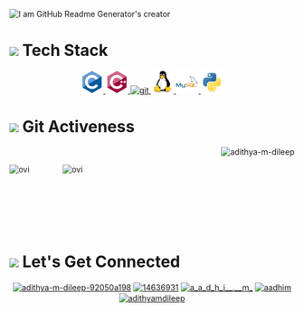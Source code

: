![I am GitHub Readme Generator's creator](https://github.com/Adithya-M-Dileep/Adithya-M-Dileep/blob/main/giff.gif?raw=true)

<h1> <img src="https://media.giphy.com/media/eltkEbq0Zl4aGQHisf/giphy.gif" width="40" /> Tech Stack</h1>
 
<p align="center"> <a href="https://www.cprogramming.com/" target="_blank"> <img src="https://raw.githubusercontent.com/devicons/devicon/master/icons/c/c-original.svg" alt="c" width="40" height="40"/> </a> <a href="https://www.w3schools.com/cpp/" target="_blank"> <img src="https://raw.githubusercontent.com/devicons/devicon/master/icons/cplusplus/cplusplus-original.svg" alt="cplusplus" width="40" height="40"/> </a> <a href="https://git-scm.com/" target="_blank"> <img src="https://www.vectorlogo.zone/logos/git-scm/git-scm-icon.svg" alt="git" width="40" height="40"/> </a> <a href="https://www.linux.org/" target="_blank"> <img src="https://raw.githubusercontent.com/devicons/devicon/master/icons/linux/linux-original.svg" alt="linux" width="40" height="40"/> </a> <a href="https://www.mysql.com/" target="_blank"> <img src="https://raw.githubusercontent.com/devicons/devicon/master/icons/mysql/mysql-original-wordmark.svg" alt="mysql" width="40" height="40"/> </a> <a href="https://www.python.org" target="_blank"> <img src="https://raw.githubusercontent.com/devicons/devicon/master/icons/python/python-original.svg" alt="python" width="40" height="40"/> </a> </p>



 
<h1> <img src="https://media.giphy.com/media/W5eoZHPpUx9sapR0eu/giphy.gif" width="40" /> Git Activeness</h1>
 
 
<p align="right"> <img src="https://komarev.com/ghpvc/?username=adithya-m-dileep&label=Profile%20views&color=0e75b6&style=flat" alt="adithya-m-dileep" /> </p>
 
<p><img align="left" src="https://github-readme-stats.vercel.app/api/top-langs?username=Adithya-M-Dileep&show_icons=true&locale=en&layout=compact&theme=chartreuse-dark" alt="ovi" /></p>
<p>&nbsp;<img align="right" src="https://github-readme-stats.vercel.app/api?username=Adithya-M-Dileep&show_icons=true&locale=en&theme=chartreuse-dark" alt="ovi" width="410" /></p>
<br><br><br><br><br>

  
 <h1> <img src="https://media.giphy.com/media/ymwg2hvAKuuuiDN1x3/giphy.gif" width="40" /> Let's Get Connected</h1>
  <p align="center">
<a href="https://linkedin.com/in/adithya-m-dileep-92050a198" target="blank"><img align="center" src="https://raw.githubusercontent.com/rahuldkjain/github-profile-readme-generator/master/src/images/icons/Social/linked-in-alt.svg" alt="adithya-m-dileep-92050a198" height="30" width="40" /></a>
<a href="https://stackoverflow.com/users/14636931" target="blank"><img align="center" src="https://raw.githubusercontent.com/rahuldkjain/github-profile-readme-generator/master/src/images/icons/Social/stack-overflow.svg" alt="14636931" height="30" width="40" /></a>
<a href="https://instagram.com/a_a_d_h_i__.__m_" target="blank"><img align="center" src="https://raw.githubusercontent.com/rahuldkjain/github-profile-readme-generator/master/src/images/icons/Social/instagram.svg" alt="a_a_d_h_i__.__m_" height="30" width="40" /></a>
<a href="https://www.youtube.com/c/aadhim" target="blank"><img align="center" src="https://raw.githubusercontent.com/rahuldkjain/github-profile-readme-generator/master/src/images/icons/Social/youtube.svg" alt="aadhim" height="30" width="40" /></a>
<a href="https://www.hackerrank.com/adithyamdileep" target="blank"><img align="center" src="https://raw.githubusercontent.com/rahuldkjain/github-profile-readme-generator/master/src/images/icons/Social/hackerrank.svg" alt="adithyamdileep" height="30" width="40" /></a>
</p>
<br><br><br><br><br>
